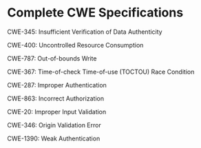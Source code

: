 

# Complete CWE Specifications

CWE-345: Insufficient Verification of Data Authenticity

CWE-400: Uncontrolled Resource Consumption

CWE-787: Out-of-bounds Write

CWE-367: Time-of-check Time-of-use (TOCTOU) Race Condition

CWE-287: Improper Authentication

CWE-863: Incorrect Authorization

CWE-20: Improper Input Validation

CWE-346: Origin Validation Error

CWE-1390: Weak Authentication